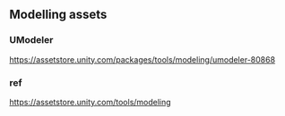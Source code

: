 ## Modelling assets




### UModeler
https://assetstore.unity.com/packages/tools/modeling/umodeler-80868



### ref
https://assetstore.unity.com/tools/modeling
